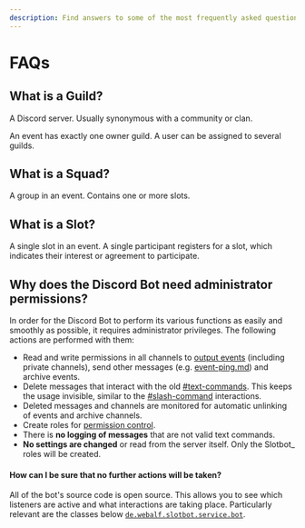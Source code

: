 ```yaml
---
description: Find answers to some of the most frequently asked questions
---
```


# FAQs

## What is a Guild?

A Discord server. Usually synonymous with a community or clan.

An event has exactly one owner guild. A user can be assigned to several guilds.

## What is a Squad?

A group in an event. Contains one or more slots.

## What is a Slot?

A single slot in an event. A single participant registers for a slot, which indicates their interest or agreement to participate.



## Why does the Discord Bot need administrator permissions?

In order for the Discord Bot to perform its various functions as easily and smoothly as possible, it requires administrator privileges. The following actions are performed with them:

* Read and write permissions in all channels to [output events](../integrations/discord/bot-befehle/event-hinzufuegen.md) (including private channels), send other messages (e.g. [event-ping.md](../integrations/discord/bot-befehle/event-ping.md "mention")) and archive events.
* Delete messages that interact with the old [#text-commands](../integrations/discord/bot-befehle/#text-commands "mention"). This keeps the usage invisible, similar to the [#slash-command](../integrations/discord/bot-befehle/#slash-command "mention") interactions.
* Deleted messages and channels are monitored for automatic unlinking of events and archive channels.
* Create roles for [permission control](../integrations/discord/recommended-configuration.md).
* There is **no logging of messages** that are not valid text commands.
* **No settings are changed** or read from the server itself. Only the Slotbot\_ roles will be created.

#### How can I be sure that no further actions will be taken?

All of the bot's source code is open source. This allows you to see which listeners are active and what interactions are taking place. Particularly relevant are the classes below [`de.webalf.slotbot.service.bot`](https://github.com/Alf-Melmac/slotbotServer/tree/master/src/main/java/de/webalf/slotbot/service/bot).
